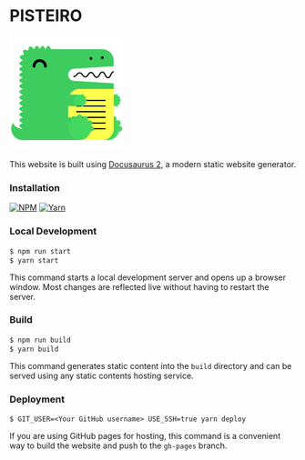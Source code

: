 # PISTEIRO

[![Docusaurus](static/img/docusaurus.png)](https://docusaurus.io/)

This website is built using [Docusaurus 2](https://docusaurus.io/), a modern static website generator.

### Installation
[![NPM](https://img.shields.io/badge/NPM-%23000000.svg?style=for-the-badge&logo=npm&logoColor=white)](https://nodejs.org/en/download/) [![Yarn](https://img.shields.io/badge/yarn-%232C8EBB.svg?style=for-the-badge&logo=yarn&logoColor=white)](https://classic.yarnpkg.com/en/docs/install)


### Local Development

```
$ npm run start
$ yarn start
```

This command starts a local development server and opens up a browser window. Most changes are reflected live without having to restart the server.

### Build

```
$ npm run build
$ yarn build
```

This command generates static content into the `build` directory and can be served using any static contents hosting service.

### Deployment

```
$ GIT_USER=<Your GitHub username> USE_SSH=true yarn deploy
```

If you are using GitHub pages for hosting, this command is a convenient way to build the website and push to the `gh-pages` branch.
